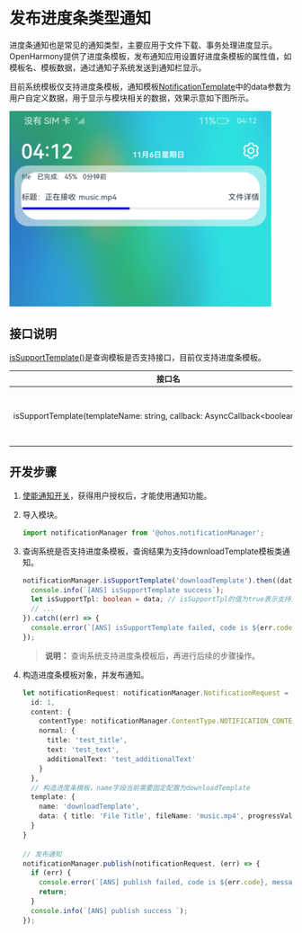 # 发布进度条类型通知


进度条通知也是常见的通知类型，主要应用于文件下载、事务处理进度显示。OpenHarmony提供了进度条模板，发布通知应用设置好进度条模板的属性值，如模板名、模板数据，通过通知子系统发送到通知栏显示。

目前系统模板仅支持进度条模板，通知模板[NotificationTemplate](../reference/apis/js-apis-notificationTemplate.md)中的data参数为用户自定义数据，用于显示与模块相关的数据，效果示意如下图所示。

![zh-cn_image_0000001416903138](figures/zh-cn_image_0000001416903138.png)


## 接口说明

[isSupportTemplate()](../reference/apis/js-apis-inner-notification-notificationTemplate.md)是查询模板是否支持接口，目前仅支持进度条模板。

| **接口名** | **描述** |
| -------- | -------- |
| isSupportTemplate(templateName:&nbsp;string,&nbsp;callback:&nbsp;AsyncCallback&lt;boolean&gt;):&nbsp;void | 查询模板是否存在。 |


## 开发步骤

1. [使能通知开关](notification-enable.md)，获得用户授权后，才能使用通知功能。

2. 导入模块。
   
   ```ts
   import notificationManager from '@ohos.notificationManager';
   ```

3. 查询系统是否支持进度条模板，查询结果为支持downloadTemplate模板类通知。
   
   ```ts
   notificationManager.isSupportTemplate('downloadTemplate').then((data) => {
     console.info(`[ANS] isSupportTemplate success`);
     let isSupportTpl: boolean = data; // isSupportTpl的值为true表示支持支持downloadTemplate模板类通知，false表示不支持
     // ...
   }).catch((err) => {
     console.error(`[ANS] isSupportTemplate failed, code is ${err.code}, message is ${err.message}`);
   });
   ```

   > **说明：**
   > 查询系统支持进度条模板后，再进行后续的步骤操作。

4. 构造进度条模板对象，并发布通知。
   
   ```ts
   let notificationRequest: notificationManager.NotificationRequest = {
     id: 1,
     content: {
       contentType: notificationManager.ContentType.NOTIFICATION_CONTENT_BASIC_TEXT,
       normal: {
         title: 'test_title',
         text: 'test_text',
         additionalText: 'test_additionalText'
       }
     },
     // 构造进度条模板，name字段当前需要固定配置为downloadTemplate
     template: {
       name: 'downloadTemplate',
       data: { title: 'File Title', fileName: 'music.mp4', progressValue: 45 }
     }
   }
   
   // 发布通知
   notificationManager.publish(notificationRequest, (err) => {
     if (err) {
       console.error(`[ANS] publish failed, code is ${err.code}, message is ${err.message}`);
       return;
     }
     console.info(`[ANS] publish success `);
   });
   ```

